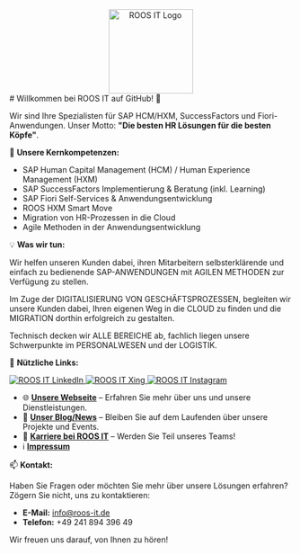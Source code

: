 <div align="center">
  <a href="https://roos-it.de">
    <img src="https://roos-it.de/wp-content/uploads/2021/04/cropped-roos-it-logo-300x300.png" alt="ROOS IT Logo" width="150"/>
  </a>
</div>
# Willkommen bei ROOS IT auf GitHub! 👋

Wir sind Ihre Spezialisten für SAP HCM/HXM, SuccessFactors und Fiori-Anwendungen. Unser Motto: **"Die besten HR Lösungen für die besten Köpfe"**.

🚀 **Unsere Kernkompetenzen:**

*   SAP Human Capital Management (HCM) / Human Experience Management (HXM)
*   SAP SuccessFactors Implementierung & Beratung (inkl. Learning)
*   SAP Fiori Self-Services & Anwendungsentwicklung
*   ROOS HXM Smart Move
*   Migration von HR-Prozessen in die Cloud
*   Agile Methoden in der Anwendungsentwicklung

💡 **Was wir tun:**

Wir helfen unseren Kunden dabei, ihren Mitarbeitern selbsterklärende und einfach
zu bedienende SAP-ANWENDUNGEN mit AGILEN METHODEN zur Verfügung zu stellen.

Im Zuge der DIGITALISIERUNG VON GESCHÄFTSPROZESSEN,
begleiten wir unsere Kunden dabei, Ihren eigenen Weg in die CLOUD zu finden und
die MIGRATION dorthin erfolgreich zu gestalten.

Technisch decken wir ALLE BEREICHE ab, fachlich liegen unsere Schwerpunkte im PERSONALWESEN und der LOGISTIK.

🔗 **Nützliche Links:**
<p align="left">
  <a href="https://www.linkedin.com/company/roos-it/about/" target="_blank">
    <img src="https://img.shields.io/badge/LinkedIn-0077B5?style=for-the-badge&logo=linkedin&logoColor=white" alt="ROOS IT LinkedIn"/>
  </a>
  <a href="https://www.xing.com/pages/roositgmbh-co-kg" target="_blank">
    <img src="https://img.shields.io/badge/XING-006567?style=for-the-badge&logo=xing&logoColor=white" alt="ROOS IT Xing"/>
  </a>
  <a href="https://instagram.com/roos.it" target="_blank">
    <img src="https://img.shields.io/badge/Instagram-E4405F?style=for-the-badge&logo=instagram&logoColor=white" alt="ROOS IT Instagram"/>
  </a>
</p>

*   🌐 **[Unsere Webseite](https://roos-it.de)** – Erfahren Sie mehr über uns und unsere Dienstleistungen.
*   📝 **[Unser Blog/News](https://roos-it.de/blog/)** – Bleiben Sie auf dem Laufenden über unsere Projekte und Events.
*   💼 **[Karriere bei ROOS IT](https://roos-it.de/karriere/)** – Werden Sie Teil unseres Teams!
*   ℹ️ **[Impressum](https://roos-it.de/impressum/)**

📫 **Kontakt:**

Haben Sie Fragen oder möchten Sie mehr über unsere Lösungen erfahren?
Zögern Sie nicht, uns zu kontaktieren:
*   **E-Mail:** info@roos-it.de
*   **Telefon:** +49 241 894 396 49

Wir freuen uns darauf, von Ihnen zu hören!

